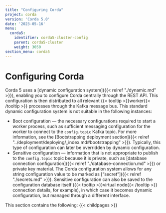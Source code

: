 ```yaml
---
title: "Configuring Corda"
project: corda
version: 'Corda 5.0'
date: '2023-05-16'
menu:
  corda5:
    identifier: corda5-cluster-config
    parent: corda5-cluster
    weight: 3050
section_menu: corda5
---
```


# Configuring Corda

Corda 5 uses a [dynamic configuration system]({{< relref "./dynamic.md" >}}), enabling you to configure Corda centrally through the REST API. This configuration is then distributed to all relevant {{< tooltip >}}worker{{< /tooltip >}} processes through the Kafka message bus.
This standard dynamic configuration system is not suitable in the following instances:
* Boot configuration — the necessary configurations required to start a worker process, such as sufficient messaging configuration for the worker to connect to the `config.topic` Kafka topic. For more information, see the [Bootstrapping deployment section]({{< relref "../deployment/deploying/_index.md#bootstrapping" >}}). Typically, this type of configuration can later be overridden by dynamic configuration.
* Sensitive configuration — information that is not appropriate to publish to the `config.topic` topic because it is private, such as [database connection configuration]({{< relref "./database-connection.md" >}}) or private key material. The Corda configuration system allows for any string configuration value to be marked as [“secret”]({{< relref "./secrets.md" >}}). Sensitive configuration can also be saved to the configuration database itself ({{< tooltip >}}virtual node{{< /tooltip >}} connection details, for example), in which case it becomes dynamic configuration, but managed through a different interface.

This section contains the following:
{{< childpages >}}
